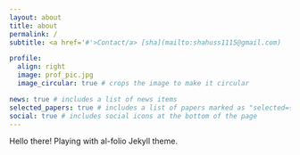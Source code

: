 ```yaml
---
layout: about
title: about
permalink: /
subtitle: <a href='#'>Contact/a> [sha](mailto:shahuss1115@gmail.com)

profile:
  align: right
  image: prof_pic.jpg
  image_circular: true # crops the image to make it circular

news: true # includes a list of news items
selected_papers: true # includes a list of papers marked as "selected={true}"
social: true # includes social icons at the bottom of the page
---
```


Hello there! Playing with al-folio Jekyll theme.
